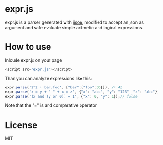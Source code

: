 expr.js
=======

expr.js is a parser generated with [jison](http://zaach.github.io/jison/), modified to accept an json as argument and safe evaluate simple aritmetic and logical expressions.

How to use
=======

Inlcude expr.js on your page
```javascript
<script src="expr.js"></script>
```
Than you can analyze expressions like this:
```javascript
expr.parse('2*2 + bar.foo', {"bar":{"foo":38}}); // 42
expr.parse('x = y + " " + x = z', {"x": "abc", "y": "123", "z": "abc"}); // false true
expr.parse('(x and (y or 0)) = 1', {"x": 0, "y": 1});// false
```
Note that the "=" is and comparative operator

License
=======

MIT
